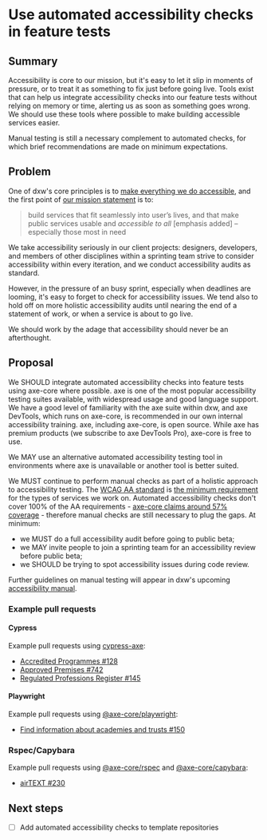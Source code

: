 # Use automated accessibility checks in feature tests

## Summary

Accessibility is core to our mission, but it's easy to let it slip in moments of
pressure, or to treat it as something to fix just before going live. Tools exist
that can help us integrate accessibility checks into our feature tests without
relying on memory or time, alerting us as soon as something goes wrong. We
should use these tools where possible to make building accessible services
easier.

Manual testing is still a necessary complement to automated checks, for which
brief recommendations are made on minimum expectations.

## Problem

One of dxw's core principles is to [make everything we do
accessible][dxw-accessibility-principle], and the first point of [our mission
statement][dxw-mission-statement] is to:

> build services that fit seamlessly into user’s lives, and that make public
> services usable and _accessible to all_ [emphasis added] – especially those most
> in need

We take accessibility seriously in our client projects: designers, developers,
and members of other disciplines within a sprinting team strive to consider
accessibility within every iteration, and we conduct accessibility audits as
standard.

However, in the pressure of an busy sprint, especially when deadlines are
looming, it's easy to forget to check for accessibility issues. We tend also to
hold off on more holistic accessibility audits until nearing the end of a
statement of work, or when a service is about to go live.

We should work by the adage that accessibility should never be an afterthought.

## Proposal

We SHOULD integrate automated accessibility checks into feature tests using
axe-core where possible. axe is one of the most popular accessibility testing
suites available, with widespread usage and good language support. We have a
good level of familiarity with the axe suite within dxw, and axe DevTools, which
runs on axe-core, is recommended in our own internal accessibility training.
axe, including axe-core, is open source. While axe has premium products (we
subscribe to axe DevTools Pro), axe-core is free to use.

We MAY use an alternative automated accessibility testing tool in environments
where axe is unavailable or another tool is better suited.

We MUST continue to perform manual checks as part of a holistic approach to
accessibility testing. The [WCAG AA
standard][gov-uk-accessibility-requirements-wcag] is [the minimum
requirement][gov-uk-accessibility-requirements-services] for the types of
services we work on. Automated accessibility checks don't cover 100% of the AA
requirements - [axe-core claims around 57% coverage][axe-coverage-report] -
therefore manual checks are still necessary to plug the gaps. At minimum:

- we MUST do a full accessibility audit before going to public beta;
- we MAY invite people to join a sprinting team for an accessibility review
  before public beta;
- we SHOULD be trying to spot accessibility issues during code review.

Further guidelines on manual testing will appear in dxw's upcoming
[accessibility manual][dxw-accessibility-manual].

### Example pull requests

#### Cypress

Example pull requests using [cypress-axe][axe-cypress]:

- [Accredited Programmes #128][moj-accredited-programmes-128]
- [Approved Premises #742][moj-approved-premises-742]
- [Regulated Professions Register #145][moj-regulated-professions-register-145]

#### Playwright

Example pull requests using [@axe-core/playwright][axe-playwright]:

- [Find information about academies and trusts
  #150][dfe-find-information-about-academies-and-trusts-150]

### Rspec/Capybara

Example pull requests using [@axe-core/rspec][axe-rspec] and
[@axe-core/capybara][axe-capybara]:

- [airTEXT #230][air-text-230]

## Next steps

- [ ] Add automated accessibility checks to template repositories

<!-- prettier-ignore-start -->
[air-text-230]: https://github.com/dxw/air-text/pull/230
[axe-capybara]: https://github.com/dequelabs/axe-core-gems/tree/develop/packages/axe-core-capybara
[axe-coverage-report]: https://www.deque.com/automated-accessibility-testing-coverage
[axe-cypress]: https://github.com/component-driven/cypress-axe
[axe-playwright]: https://github.com/dequelabs/axe-core-npm/tree/develop/packages/playwright
[axe-rspec]: https://github.com/dequelabs/axe-core-gems/tree/develop/packages/axe-core-rspec
[dfe-find-information-about-academies-and-trusts-150]: https://github.com/DFE-Digital/find-information-about-academies-and-trusts/pull/150
[dxw-accessibility-manual]: https://accessibility.dxw.com
[dxw-accessibility-principle]: https://playbook.dxw.com/about-us/our-mission-values-and-principles/#make-everything-we-do-accessible
[dxw-mission-statement]: https://playbook.dxw.com/about-us/our-mission-values-and-principles/#our-mission
[gov-uk-accessibility-requirements-wcag]: https://www.gov.uk/service-manual/helping-people-to-use-your-service/understanding-wcag#meeting-government-accessibility-requirements
[gov-uk-accessibility-requirements-services]: https://www.gov.uk/service-manual/helping-people-to-use-your-service/making-your-service-accessible-an-introduction#meeting-government-accessibility-requirements
[moj-accredited-programmes-128]: https://github.com/ministryofjustice/hmpps-accredited-programmes-ui/pull/128
[moj-approved-premises-742]: https://github.com/ministryofjustice/hmpps-approved-premises-ui/pull/742
[moj-regulated-professions-register-145]: https://github.com/UKGovernmentBEIS/regulated-professions-register/pull/145
<!-- prettier-ignore-end -->
